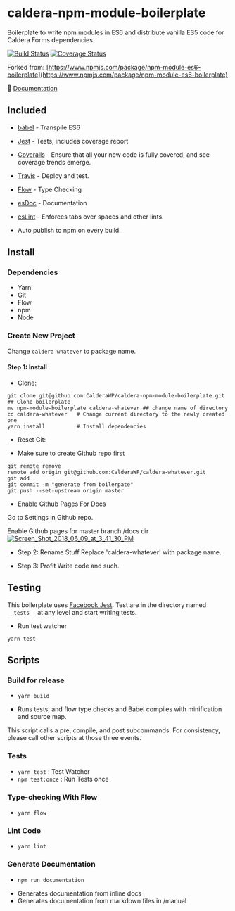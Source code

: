# caldera-npm-module-boilerplate
Boilerplate to write npm modules in ES6 and distribute vanilla ES5 code for Caldera Forms dependencies.

[![Build Status](https://travis-ci.org/calderawp/npm-module-boilerplate.svg?branch=master)](https://travis-ci.org/calderawp/npm-module-boilerplate)
[![Coverage Status](https://coveralls.io/repos/github/calderawp/npm-module-boilerplate/badge.svg?branch=master)](https://coveralls.io/github/calderawp/npm-module-boilerplate?branch=master)

Forked from: [https://www.npmjs.com/package/npm-module-es6-boilerplate](https://www.npmjs.com/package/npm-module-es6-boilerplate)

🌋 [Documentation](http://calderalabs.org/caldera-npm-module-boilerplate/)

## Included

- [babel](http://babeljs.io) - Transpile ES6
- [Jest](https://facebook.github.io/jest/) - Tests, includes coverage report
- [Coveralls](https://coveralls.io/) - Ensure that all your new code is fully covered, and see coverage trends emerge.
- [Travis](https://travis-ci.org) - Deploy and test.
- [Flow](https://flow.org/en/docs/types/primitives/) - Type Checking
- [esDoc](https://esdoc.org/) - Documentation
- [esLint](https://eslint.org/) - Enforces tabs over spaces and other lints.

- Auto publish to npm on every build.

## Install

### Dependencies
* Yarn
* Git
* Flow
* npm
* Node

### Create New Project
Change `caldera-whatever` to package name.

#### Step 1: Install
* Clone:
```
git clone git@github.com:CalderaWP/caldera-npm-module-boilerplate.git ## Clone boilerplate
mv npm-module-boilerplate caldera-whatever ## change name of directory
cd caldera-whatever   # Change current directory to the newly created one
yarn install          # Install dependencies
```

* Reset Git:
- Make sure to create Github repo first

```
git remote remove
remote add origin git@github.com:CalderaWP/caldera-whatever.git
git add .
git commit -m "generate from boilerpate"
git push --set-upstream origin master
```
* Enable Github Pages For Docs

Go to Settings in Github repo.

Enable Github pages for master branch /docs dir
<a href="https://ibb.co/bTSUv8"><img src="https://preview.ibb.co/hsXwa8/Screen_Shot_2018_06_09_at_3_41_30_PM.png" alt="Screen_Shot_2018_06_09_at_3_41_30_PM" border="0"></a>

* Step 2: Rename Stuff
Replace 'caldera-whatever' with package name.

* Step 3: Profit
Write code and such.

## Testing

This boilerplate uses [Facebook Jest](https://facebook.github.io/jest/). Test are in the directory named `__tests__` at any level and start writing tests.

* Run test watcher
```
yarn test
```

## Scripts

### Build for release
* `yarn build`
- Runs tests, and flow type checks and Babel compiles with minification and source map.

This script calls a pre, compile, and post subcommands.  For consistency, please call other scripts at those three events.

### Tests
* `yarn test` : Test Watcher
* `npm test:once` : Run Tests once

### Type-checking With Flow
* `yarn flow`

### Lint Code
* `yarn lint`

### Generate Documentation
* `npm run documentation`
- Generates documentation from inline docs
- Generates documentation from markdown files in /manual
